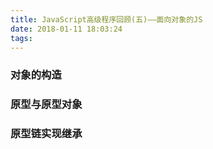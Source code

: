 ```yaml
---
title: JavaScript高级程序回顾(五)——面向对象的JS
date: 2018-01-11 18:03:24
tags:
---
```


### 对象的构造

### 原型与原型对象

### 原型链实现继承
